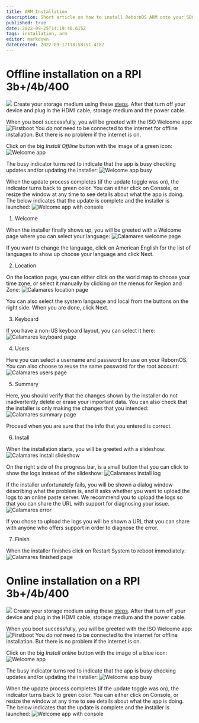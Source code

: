 ```yaml
---
title: ARM Installation
description: Short article on how to install RebornOS ARM onto your SBC's
published: true
date: 2022-09-25T14:19:40.615Z
tags: installation, arm
editor: markdown
dateCreated: 2022-09-17T18:58:51.418Z
---
```


# Offline installation on a RPI 3b+/4b/400
![](https://de.mirror.rebornos.org/pics/)
Create your storage medium using these [steps](/en/arm/requirements#flashing-the-image-onto-the-storage-medium-from-a-pc). After that turn off your device and plug in the HDMI cable, storage medium and the power cable.

When you boot successfully, you will be greeted with the ISO Welcome app:
![Firstboot](https://de.mirror.rebornos.org/pics/firstboot.jpg)
You *do not* need to be connected to the internet for offline installation. But there is no problem if the internet is on.

Click on the big *Install Offline* button with the image of a green icon:
![Welcome app](https://de.mirror.rebornos.org/pics/welcomeready.jpg)

The busy indicator turns red to indicate that the app is busy checking updates and/or updating the installer:
![Welcome app busy](https://de.mirror.rebornos.org/pics/welcomeworking.jpg)

When the update process completes (if the update toggle was on), the indicator turns back to green color. You can either click on Console, or resize the window at any time to see details about what the app is doing. The below indicates that the update is complete and the installer is launched:
![Welcome app with console](https://de.mirror.rebornos.org/pics/welcomeconsole.jpg)

1. Welcome

When the installer finally shows up, you will be greeted with a Welcome page where you can select your language:
![Calamares welcome page](https://de.mirror.rebornos.org/pics/calamaresfirst.jpg)

If you want to change the language, click on American English for the list of languages to show up choose your language and click Next.

2. Location

On the location page, you can either click on the world map to choose your time zone, or select it manually by clicking on the menus for Region and Zone:
![Calamares location page](https://de.mirror.rebornos.org/pics/calamareslocale.jpg)

You can also select the system language and local from the buttons on the right side. When you are done, click Next.

3. Keyboard

If you have a non-US keyboard layout, you can select it here:
![Calamares keyboard page](https://de.mirror.rebornos.org/pics/calamareskey.jpg)

4. Users

Here you can select a username and password for use on your RebornOS. You can also choose to reuse the same password for the root account:
![Calamares users page](https://de.mirror.rebornos.org/pics/calamaresuser.jpg)

5. Summary

Here, you should verify that the changes shown by the installer do not inadvertently delete or erase your important data. You can also check that the installer is only making the changes that you intended:
![Calamares summary page](https://de.mirror.rebornos.org/pics/calamaresfinish.jpg)

Proceed  when you are sure that the info that you entered is correct.

6. Install

When the installation starts, you will be greeted with a slideshow:
![Calamares install slideshow](https://de.mirror.rebornos.org/pics/calamaresslide.jpg)

On the right side of the progress bar, is a small button that you can click to show the logs instead of the slideshow:
![Calamares install log](https://de.mirror.rebornos.org/pics/calamaresconsole.jpg)

If the installer unfortunately fails, you will be shown a dialog window describing what the problem is, and it asks whether you want to upload the logs to an online paste server. We recommend you to upload the logs so that you can share the URL with support for diagnosing your issue.
![Calamares error](https://de.mirror.rebornos.org/pics/calamareserror.jpg)

If you chose to upload the logs you will be shown a URL that you can share with anyone who offers support in order to diagnose the error.

7. Finish

When the installer finishes click on Restart System to reboot immediately:
![Calamares finished page](https://de.mirror.rebornos.org/pics/calamaresfinisha.jpg)

# Online installation on a RPI 3b+/4b/400

![](https://de.mirror.rebornos.org/pics/)
Create your storage medium using these [steps](/en/arm/requirements#flashing-the-image-onto-the-storage-medium-from-a-pc). After that turn off your device and plug in the HDMI cable, storage medium and the power cable.

When you boot successfully, you will be greeted with the ISO Welcome app:
![Firstboot](https://de.mirror.rebornos.org/pics/firstboot.jpg)
You *do not* need to be connected to the internet for offline installation. But there is no problem if the internet is on.

Click on the big *Install online* button with the image of a blue icon:
![Welcome app](https://de.mirror.rebornos.org/pics/welcomeready.jpg)

The busy indicator turns red to indicate that the app is busy checking updates and/or updating the installer:
![Welcome app busy](https://de.mirror.rebornos.org/pics/welcomeworking.jpg)

When the update process completes (if the update toggle was on), the indicator turns back to green color. You can either click on Console, or resize the window at any time to see details about what the app is doing. The below indicates that the update is complete and the installer is launched:
![Welcome app with console](https://de.mirror.rebornos.org/pics/welcomeconsole.jpg)



